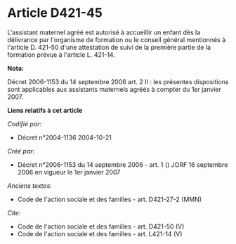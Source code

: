 # Article D421-45

L'assistant maternel agréé est autorisé à accueillir un enfant dès la délivrance par l'organisme de formation ou le conseil
général mentionnés à l'article D. 421-50 d'une attestation de suivi de la première partie de la formation prévue à l'article
L. 421-14.

**Nota:**

Décret 2006-1153 du 14 septembre 2006 art. 2 II : les présentes dispositions sont applicables aux assistants maternels agréés
à compter du 1er janvier 2007.

**Liens relatifs à cet article**

_Codifié par_:

  - Décret n°2004-1136 2004-10-21

_Créé par_:

  - Décret n°2006-1153 du 14 septembre 2006 - art. 1 () JORF 16 septembre 2006 en vigueur le 1er janvier 2007

_Anciens textes_:

  - Code de l'action sociale et des familles - art. D421-27-2 (MMN)

_Cite_:

  - Code de l'action sociale et des familles - art. D421-50 (V)
  - Code de l'action sociale et des familles - art. L421-14 (V)
